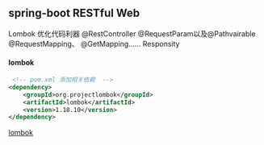 ## spring-boot RESTful Web
>
Lombok 优化代码利器
@RestController
@RequestParam以及@Pathvairable
@RequestMapping、 @GetMapping......
Responsity
>
#### lombok

```xml
 <!-- pom.xml 添加相关依赖  -->
<dependency>
    <groupId>org.projectlombok</groupId>
	<artifactId>lombok</artifactId>
    <version>1.18.10</version>
</dependency>
```
[lombok](https://mp.weixin.qq.com/s?__biz=Mzg2OTA0Njk0OA==&mid=2247485385&idx=2&sn=a7c3fb4485ffd8c019e5541e9b1580cd&chksm=cea24802f9d5c1144eee0da52cfc0cc5e8ee3590990de3bb642df4d4b2a8cd07f12dd54947b9&token=1381785723&lang=zh_CN#rd)
